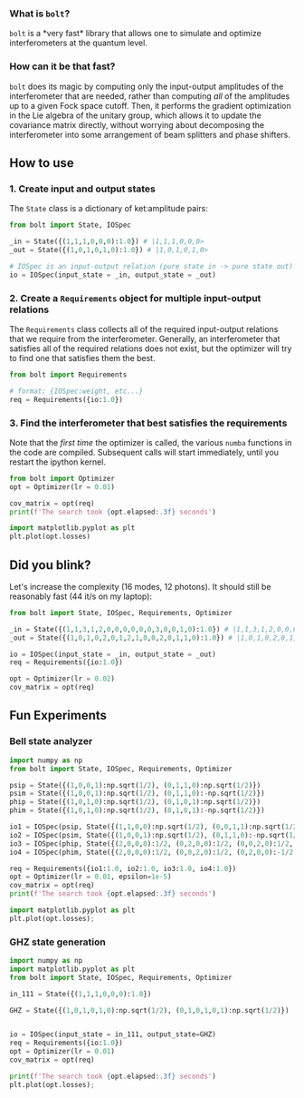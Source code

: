 ### What is `bolt`?

`bolt` is a \*very fast\* library that allows one to simulate and optimize interferometers at the quantum level. 

### How can it be that fast?
`bolt` does its magic by computing only the input-output amplitudes of the interferometer that are needed, rather than computing *all* of the amplitudes up to a given Fock space cutoff. Then, it performs the gradient optimization in the Lie algebra of the unitary group, which allows it to update the covariance matrix directly, without worrying about decomposing the interferometer into some arrangement of beam splitters and phase shifters.

## How to use

### 1. Create input and output states
The `State` class is a dictionary of ket:amplitude pairs:
```python
from bolt import State, IOSpec

_in = State({(1,1,1,0,0,0):1.0}) # |1,1,1,0,0,0>
_out = State({(1,0,1,0,1,0):1.0}) # |1,0,1,0,1,0>

# IOSpec is an input-output relation (pure state in -> pure state out)
io = IOSpec(input_state = _in, output_state = _out)
```

### 2. Create a `Requirements` object for multiple input-output relations
The `Requirements` class collects all of the required input-output relations that we require from the interferometer.
Generally, an interferometer that satisfies all of the required relations does not exist, but the optimizer will try to find one
that satisfies them the best.
```python
from bolt import Requirements

# format: {IOSpec:weight, etc...}
req = Requirements({io:1.0})
```

### 3. Find the interferometer that best satisfies the requirements
Note that the *first time* the optimizer is called, the various `numba` functions in the code are compiled.
Subsequent calls will start immediately, until you restart the ipython kernel.
```python
from bolt import Optimizer
opt = Optimizer(lr = 0.01)

cov_matrix = opt(req)
print(f'The search took {opt.elapsed:.3f} seconds')

import matplotlib.pyplot as plt
plt.plot(opt.losses)
```

## Did you blink?
Let's increase the complexity (16 modes, 12 photons). It should still be reasonably fast (44 it/s on my laptop):
```python
from bolt import State, IOSpec, Requirements, Optimizer

_in = State({(1,1,3,1,2,0,0,0,0,0,0,3,0,0,1,0):1.0}) # |1,1,3,1,2,0,0,0,0,0,0,3,0,0,1,0>
_out = State({(1,0,1,0,2,0,1,2,1,0,0,2,0,1,1,0):1.0}) # |1,0,1,0,2,0,1,2,1,0,0,2,0,1,1,0>

io = IOSpec(input_state = _in, output_state = _out)
req = Requirements({io:1.0})

opt = Optimizer(lr = 0.02)
cov_matrix = opt(req)
```

## Fun Experiments

### Bell state analyzer
```python
import numpy as np
from bolt import State, IOSpec, Requirements, Optimizer

psip = State({(1,0,0,1):np.sqrt(1/2), (0,1,1,0):np.sqrt(1/2)})
psim = State({(1,0,0,1):np.sqrt(1/2), (0,1,1,0):-np.sqrt(1/2)}) 
phip = State({(1,0,1,0):np.sqrt(1/2), (0,1,0,1):np.sqrt(1/2)}) 
phim = State({(1,0,1,0):np.sqrt(1/2), (0,1,0,1):-np.sqrt(1/2)})

io1 = IOSpec(psip, State({(1,1,0,0):np.sqrt(1/2), (0,0,1,1):np.sqrt(1/2)}))
io2 = IOSpec(psim, State({(1,0,0,1):np.sqrt(1/2), (0,1,1,0):-np.sqrt(1/2)}))
io3 = IOSpec(phip, State({(2,0,0,0):1/2, (0,2,0,0):1/2, (0,0,2,0):1/2, (0,0,0,2):1/2}))
io4 = IOSpec(phim, State({(2,0,0,0):1/2, (0,0,2,0):1/2, (0,2,0,0):-1/2, (0,0,0,2):-1/2}))

req = Requirements({io1:1.0, io2:1.0, io3:1.0, io4:1.0})
opt = Optimizer(lr = 0.01, epsilon=1e-5)
cov_matrix = opt(req)
print(f'The search took {opt.elapsed:.3f} seconds')

import matplotlib.pyplot as plt
plt.plot(opt.losses);
```

### GHZ state generation
```python
import numpy as np
import matplotlib.pyplot as plt
from bolt import State, IOSpec, Requirements, Optimizer

in_111 = State({(1,1,1,0,0,0):1.0}) 

GHZ = State({(1,0,1,0,1,0):np.sqrt(1/2), (0,1,0,1,0,1):np.sqrt(1/2)}) 


io = IOSpec(input_state = in_111, output_state=GHZ)
req = Requirements({io:1.0})
opt = Optimizer(lr = 0.01)
cov_matrix = opt(req)

print(f'The search took {opt.elapsed:.3f} seconds')
plt.plot(opt.losses);
```